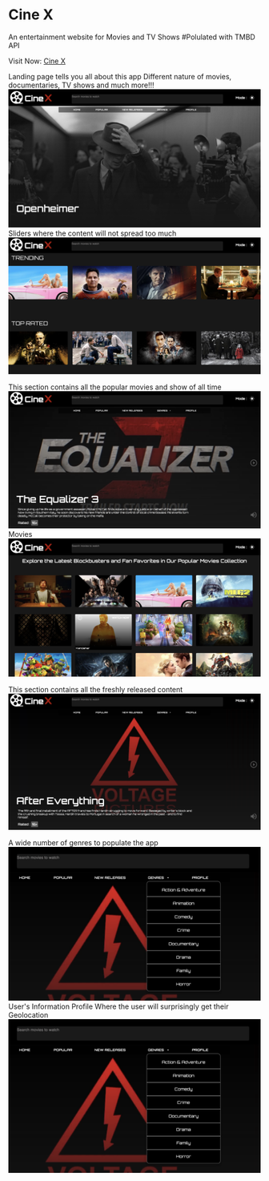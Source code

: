 # Cine X

An entertainment website for Movies and TV Shows
#Polulated with TMBD API

Visit Now: [Cine X](https://cinx.vercel.app/)

Landing page tells you all about this app
Different nature of movies, documentaries, TV shows and much more!!!
![Project First Sight ](./ReadMeImages/Landing.png)
Sliders where the content will not spread too much
![Project Type Belt ](./ReadMeImages/Landing2.png)

This section contains all the popular movies and show of all time
![Project Popular ](./ReadMeImages/Popular.png)
Movies
![Project Popular ](./ReadMeImages/Popular2.png)

This section contains all the freshly released content
![Project Releases ](./ReadMeImages/Releases.png)

A wide number of genres to populate the app
![Project Genres ](./ReadMeImages/Genres.png)
User's Information
Profile Where the user will surprisingly get their Geolocation
![Project Genres ](./ReadMeImages/Genres.png)
